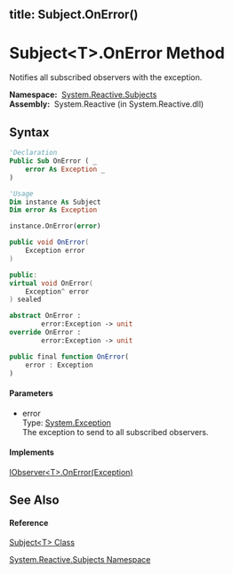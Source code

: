 title: Subject<T>.OnError()
---
# Subject\<T\>.OnError Method

Notifies all subscribed observers with the exception.

**Namespace:**  [System.Reactive.Subjects](System.Reactive.Subjects/System.Reactive.Subjects)  
**Assembly:**  System.Reactive (in System.Reactive.dll)

## Syntax

```vb
'Declaration
Public Sub OnError ( _
    error As Exception _
)
```

```vb
'Usage
Dim instance As Subject
Dim error As Exception

instance.OnError(error)
```

```csharp
public void OnError(
    Exception error
)
```

```c++
public:
virtual void OnError(
    Exception^ error
) sealed
```

```fsharp
abstract OnError : 
        error:Exception -> unit 
override OnError : 
        error:Exception -> unit 
```

```javascript
public final function OnError(
    error : Exception
)
```

#### Parameters

- error  
  Type: [System.Exception](https://msdn.microsoft.com/en-us/library/c18k6c59)  
  The exception to send to all subscribed observers.

#### Implements

[IObserver\<T\>.OnError(Exception)](https://msdn.microsoft.com/en-us/library/m:system.iobserver%601.onerror(system.exception)(v=VS.103))

## See Also

#### Reference

[Subject\<T\> Class](Subject/Subject(T))

[System.Reactive.Subjects Namespace](System.Reactive.Subjects/System.Reactive.Subjects)
